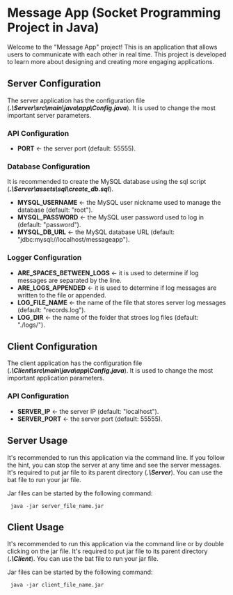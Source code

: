 # Message App (Socket Programming Project in Java)
Welcome to the "Message App" project! This is an application that allows users 
to communicate with each other in real time. This project is developed to learn 
more about designing and creating more engaging applications.

## Server Configuration
The server application has the configuration file (***.\Server\src\main\java\app\Config.java***).
It is used to change the most important server parameters.

### API Configuration
- **PORT** <- the server port (default: 55555).

### Database Configuration
It is recommended to create the MySQL database using the sql script (***.\Server\assets\sql\create_db.sql***).

- **MYSQL_USERNAME** <- the MySQL user nickname used to manage the database (default: "root").
- **MYSQL_PASSWORD** <- the MySQL user password used to log in (default: "password").
- **MYSQL_DB_URL** <- the MySQL database URL (default: "jdbc:mysql://localhost/messageapp").

### Logger Configuration
- **ARE_SPACES_BETWEEN_LOGS** <- it is used to determine if log messages are separated by the line.
- **ARE_LOGS_APPENDED** <- it is used to determine if log messages are written to the file or appended.
- **LOG_FILE_NAME** <- the name of the file that stores server log messages (default: "records.log").
- **LOG_DIR** <- the name of the folder that stroes log files (default: "./logs/").

## Client Configuration
The client application has the configuration file (***.\Client\src\main\java\app\Config.java***).
It is used to change the most important application parameters.

### API Configuration
- **SERVER_IP** <- the server IP (default: "localhost").
- **SERVER_PORT** <- the server port (default: 55555).


## Server Usage
It's recommended to run this application via the command line. If you follow the hint, you
can stop the server at any time and see the server messages. It's required to put jar file
to its parent directory (***.\Server***). You can use the bat file to run your jar file.

Jar files can be started by the following command:
```
 java -jar server_file_name.jar
```

## Client Usage
It's recommended to run this application via the command line or by double clicking on the jar file. 
It's required to put jar file to its parent directory (***.\Client***). You can use the bat file to run 
your jar file.

Jar files can be started by the following command:
```
 java -jar client_file_name.jar
```
